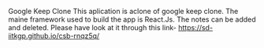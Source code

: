 Google Keep Clone
This aplication is aclone of google keep clone. The maine framework used to build the app is React.Js. The notes can be added and deleted. Please have look at it through this link- https://sd-iitkgp.github.io/csb-rnqz5q/
